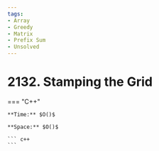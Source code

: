 ```yaml
---
tags:
- Array
- Greedy
- Matrix
- Prefix Sum
- Unsolved
---
```



# 2132. Stamping the Grid

=== "C++"

    **Time:** $O()$

    **Space:** $O()$

    ``` c++
    ```